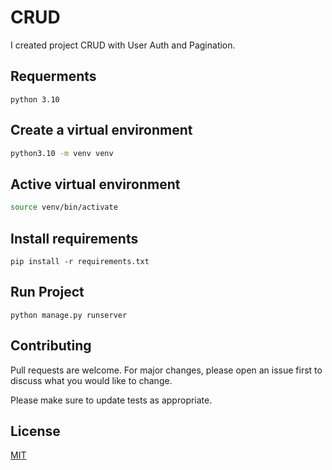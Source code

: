 # CRUD

I created project CRUD with User Auth and Pagination.

## Requerments
```
python 3.10
```

## Create a virtual environment 

```bash
python3.10 -m venv venv
```

## Active virtual environment 
```bash
source venv/bin/activate
```

## Install requirements

```
pip install -r requirements.txt 
```

## Run Project

```
python manage.py runserver
```

## Contributing

Pull requests are welcome. For major changes, please open an issue first
to discuss what you would like to change.

Please make sure to update tests as appropriate.

## License

[MIT](https://choosealicense.com/licenses/mit/)